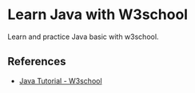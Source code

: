 # Learn Java with W3school

Learn and practice Java basic with w3school.

## References

- [Java Tutorial - W3school](https://www.w3schools.com/java)